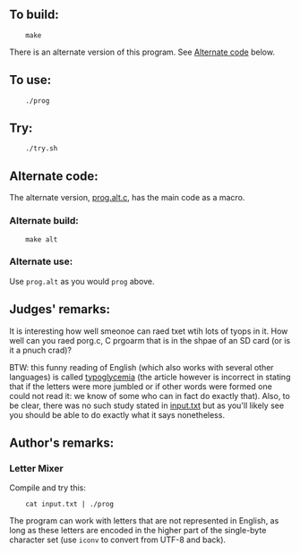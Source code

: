 ## To build:

``` <!---sh-->
    make
```

There is an alternate version of this program. See [Alternate
code](#alternate-code) below.


## To use:

``` <!---sh-->
    ./prog
```


## Try:

``` <!---sh-->
    ./try.sh
```


## Alternate code:

The alternate version, [prog.alt.c](%%REPO_URL%%/2020/kurdyukov3/prog.alt.c), has the main code as a macro.


### Alternate build:

``` <!---sh-->
    make alt
```


### Alternate use:

Use `prog.alt` as you would `prog` above.


## Judges' remarks:

It is interesting how well smeonoe can raed txet wtih lots of tyops in it.
How well can you raed porg.c, C prgoarm that is in the shpae of an SD card (or
is it a pnuch crad)?

BTW: this funny reading of English (which also works with several other
languages) is called
[typoglycemia](https://www.mrc-cbu.cam.ac.uk/personal/matt.davis/Cmabrigde/)
(the article however is incorrect in stating that if the letters were more
jumbled or if other words were formed one could not read it: we know of some who
can in fact do exactly that). Also, to be clear, there was no such study stated
in [input.txt](input.txt) but as you'll likely see you should be able to do
exactly what it says nonetheless.


## Author's remarks:

### Letter Mixer

Compile and try this:

``` <!---sh-->
    cat input.txt | ./prog
```

The program can work with letters that are not represented in English, as long
as these letters are encoded in the higher part of the single-byte character set
(use `iconv` to convert from UTF-8 and back).

<!--

    Copyright © 1984-2024 by Landon Curt Noll. All Rights Reserved.

    You are free to share and adapt this file under the terms of this license:

	Creative Commons Attribution-ShareAlike 4.0 International (CC BY-SA 4.0)

    For more information, see:

	https://creativecommons.org/licenses/by-sa/4.0/

-->
